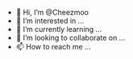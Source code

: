 - 👋 Hi, I’m @Cheezmoo
- 👀 I’m interested in ...
- 🌱 I’m currently learning ...
- 💞️ I’m looking to collaborate on ...
- 📫 How to reach me ...

<!---
Cheezmoo/Cheezmoo is a ✨ special ✨ repository because its `README.md` (this file) appears on your GitHub profile.
You can click the Preview link to take a look at your changes.
--->
